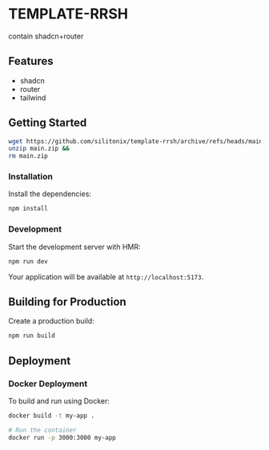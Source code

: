 # TEMPLATE-RRSH

contain shadcn+router

## Features

- shadcn
- router
- tailwind

## Getting Started

```bash
wget https://github.com/silitonix/template-rrsh/archive/refs/heads/main.zip &&
unzip main.zip &&
rm main.zip
```

### Installation

Install the dependencies:

```bash
npm install
```

### Development

Start the development server with HMR:

```bash
npm run dev
```

Your application will be available at `http://localhost:5173`.

## Building for Production

Create a production build:

```bash
npm run build
```

## Deployment

### Docker Deployment

To build and run using Docker:

```bash
docker build -t my-app .

# Run the container
docker run -p 3000:3000 my-app
```

